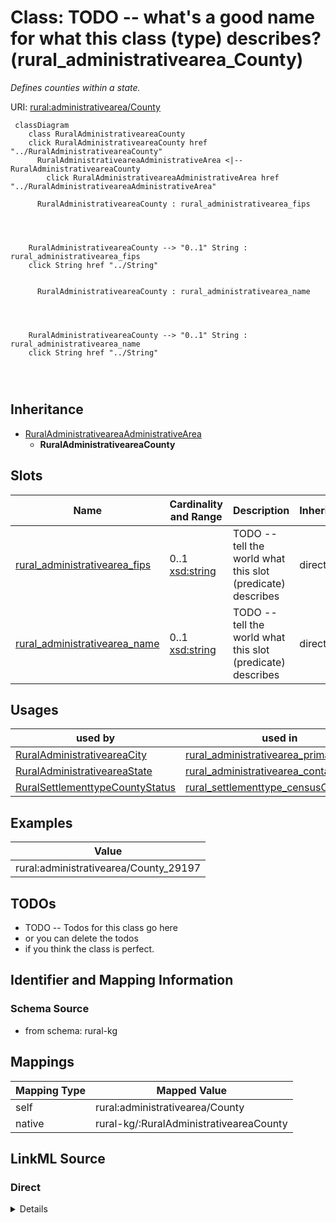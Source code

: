 

# Class: TODO -- what's a good name for what this class (type) describes? (rural_administrativearea_County)


_Defines counties within a state._





URI: [rural:administrativearea/County](http://sail.ua.edu/ruralkg/administrativearea/County)






```mermaid
 classDiagram
    class RuralAdministrativeareaCounty
    click RuralAdministrativeareaCounty href "../RuralAdministrativeareaCounty"
      RuralAdministrativeareaAdministrativeArea <|-- RuralAdministrativeareaCounty
        click RuralAdministrativeareaAdministrativeArea href "../RuralAdministrativeareaAdministrativeArea"
      
      RuralAdministrativeareaCounty : rural_administrativearea_fips
        
          
    
    
    RuralAdministrativeareaCounty --> "0..1" String : rural_administrativearea_fips
    click String href "../String"

        
      RuralAdministrativeareaCounty : rural_administrativearea_name
        
          
    
    
    RuralAdministrativeareaCounty --> "0..1" String : rural_administrativearea_name
    click String href "../String"

        
      
```





## Inheritance
* [RuralAdministrativeareaAdministrativeArea](../classes/RuralAdministrativeareaAdministrativeArea.md)
    * **RuralAdministrativeareaCounty**



## Slots

| Name | Cardinality and Range | Description | Inheritance |
| ---  | --- | --- | --- |
| [rural_administrativearea_fips](../slots/rural_administrativearea_fips.md) | 0..1 <br/> [xsd:string](http://www.w3.org/2001/XMLSchema#string) | TODO -- tell the world what this slot (predicate) describes | direct |
| [rural_administrativearea_name](../slots/rural_administrativearea_name.md) | 0..1 <br/> [xsd:string](http://www.w3.org/2001/XMLSchema#string) | TODO -- tell the world what this slot (predicate) describes | direct |





## Usages

| used by | used in | type | used |
| ---  | --- | --- | --- |
| [RuralAdministrativeareaCity](../classes/RuralAdministrativeareaCity.md) | [rural_administrativearea_primaryCounty](../slots/rural_administrativearea_primaryCounty.md) | range | [RuralAdministrativeareaCounty](../classes/RuralAdministrativeareaCounty.md) |
| [RuralAdministrativeareaState](../classes/RuralAdministrativeareaState.md) | [rural_administrativearea_containsPlace](../slots/rural_administrativearea_containsPlace.md) | range | [RuralAdministrativeareaCounty](../classes/RuralAdministrativeareaCounty.md) |
| [RuralSettlementtypeCountyStatus](../classes/RuralSettlementtypeCountyStatus.md) | [rural_settlementtype_censusCounty](../slots/rural_settlementtype_censusCounty.md) | range | [RuralAdministrativeareaCounty](../classes/RuralAdministrativeareaCounty.md) |







## Examples

| Value |
| --- |
| rural:administrativearea/County_29197 |

## TODOs

* TODO -- Todos for this class go here
* or you can delete the todos
* if you think the class is perfect.

## Identifier and Mapping Information







### Schema Source


* from schema: rural-kg




## Mappings

| Mapping Type | Mapped Value |
| ---  | ---  |
| self | rural:administrativearea/County |
| native | rural-kg/:RuralAdministrativeareaCounty |







## LinkML Source

<!-- TODO: investigate https://stackoverflow.com/questions/37606292/how-to-create-tabbed-code-blocks-in-mkdocs-or-sphinx -->

### Direct

<details>
```yaml
name: rural_administrativearea_County
description: Defines counties within a state.
title: TODO -- what's a good name for what this class (type) describes?
todos:
- TODO -- Todos for this class go here
- or you can delete the todos
- if you think the class is perfect.
notes:
- There are 3253 instances of this class.
examples:
- value: rural:administrativearea/County_29197
from_schema: rural-kg
is_a: rural_administrativearea_AdministrativeArea
slots:
- rural_administrativearea_fips
- rural_administrativearea_name
class_uri: rural:administrativearea/County

```
</details>

### Induced

<details>
```yaml
name: rural_administrativearea_County
description: Defines counties within a state.
title: TODO -- what's a good name for what this class (type) describes?
todos:
- TODO -- Todos for this class go here
- or you can delete the todos
- if you think the class is perfect.
notes:
- There are 3253 instances of this class.
examples:
- value: rural:administrativearea/County_29197
from_schema: rural-kg
is_a: rural_administrativearea_AdministrativeArea
attributes:
  rural_administrativearea_fips:
    name: rural_administrativearea_fips
    description: TODO -- tell the world what this slot (predicate) describes.
    todos:
    - TODO -- Todos for this slot go here
    - or you can delete the todos
    - if you think the class is perfect.
    comments:
    - 3253 occurrences with subject type rural_administrativearea_County and object
      type string.
    - 56 occurrences with subject type rural_administrativearea_State and object type
      string.
    examples:
    - value: rural:administrativearea/County_48409 rural:administrativearea/fips 48409
    - value: rural:administrativearea/State_UT rural:administrativearea/fips 49
    from_schema: rural-kg
    rank: 1000
    slot_uri: rural:administrativearea/fips
    alias: rural_administrativearea_fips
    owner: rural_administrativearea_County
    domain_of:
    - rural_administrativearea_County
    - rural_administrativearea_State
    range: string
  rural_administrativearea_name:
    name: rural_administrativearea_name
    description: TODO -- tell the world what this slot (predicate) describes.
    todos:
    - TODO -- Todos for this slot go here
    - or you can delete the todos
    - if you think the class is perfect.
    comments:
    - 31120 occurrences with subject type rural_administrativearea_City and object
      type string.
    - 3253 occurrences with subject type rural_administrativearea_County and object
      type string.
    - 56 occurrences with subject type rural_administrativearea_State and object type
      string.
    examples:
    - value: rural:administrativearea/City_1840007332 rural:administrativearea/name
        Greenwood
    - value: rural:administrativearea/County_54083 rural:administrativearea/name Randolph
    - value: rural:administrativearea/State_CO rural:administrativearea/name Colorado
    from_schema: rural-kg
    rank: 1000
    slot_uri: rural:administrativearea/name
    alias: rural_administrativearea_name
    owner: rural_administrativearea_County
    domain_of:
    - rural_administrativearea_City
    - rural_administrativearea_County
    - rural_administrativearea_State
    range: string
class_uri: rural:administrativearea/County

```
</details>